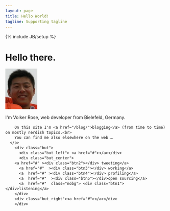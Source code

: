 ```yaml
---
layout: page
title: Hello World!
tagline: Supporting tagline
---
```

{% include JB/setup %}

<div class="content">
   <div class="hello_text">
       <h1>Hello there.</h1>
      <img src="/assets/themes/tom/images/beike_han.jpg">
      <p >
        I'm Volker Rose, web developer from Bielefeld, Germany.<br>
        
        On this site I'm <a href="/blog/">blogging</a> (from time to time) on mostly nerdish topics.<br>
        You can find me also elsewhere on the web …
      </p>
        <div class="but">
          <div class="but_left"> <a href="#"></a></div>
          <div class="but_center">
        <a href="#" ><div class="btn2"></div> tweeting</a>
          <a href="#"  ><div class="btn3"></div> working</a>
          <a  href="#" ><div class="btn4"></div> profiling</a>
          <a  href="#"  ><div class="btn5"></div>open sourcing</a>
          <a  href="#"  class="nobg"> <div class="btn1"></div>listening</a>
        </div>
        <div class="but_right"><a href="#"></a></div>
        </div>
  </div> 
</div>    


